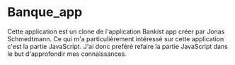 # Banque_app
Cette application est un clone de l'application Bankist app créer par Jonas Schmedtmann. Ce qui m'a particulièrement intéressé sur cette application c'est la partie JavaScript. J'ai donc preféré refaire la partie JavaScript dans le but d'approfondir mes connaissances.

